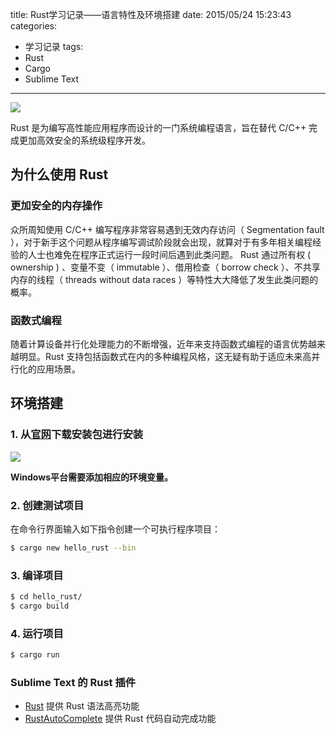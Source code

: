 title: Rust学习记录——语言特性及环境搭建
date: 2015/05/24 15:23:43
categories:
- 学习记录
tags:
- Rust
- Cargo
- Sublime Text

---
![](http://www.rust-lang.org/logos/rust-logo-blk.svg)

Rust 是为编写高性能应用程序而设计的一门系统编程语言，旨在替代 C/C++ 完成更加高效安全的系统级程序开发。
<!-- more -->

## 为什么使用 Rust
### 更加安全的内存操作
众所周知使用 C/C++ 编写程序非常容易遇到无效内存访问（ Segmentation fault ），对于新手这个问题从程序编写调试阶段就会出现，就算对于有多年相关编程经验的人士也难免在程序正式运行一段时间后遇到此类问题。 Rust 通过所有权 ( ownership ) 、变量不变（ immutable ）、借用检查（ borrow check ）、不共享内存的线程（ threads without data races ）等特性大大降低了发生此类问题的概率。

### 函数式编程
随着计算设备并行化处理能力的不断增强，近年来支持函数式编程的语言优势越来越明显。Rust 支持包括函数式在内的多种编程风格，这无疑有助于适应未来高并行化的应用场景。

## 环境搭建
### 1. 从[官网](http://www.rust-lang.org)下载安装包进行安装
![](https://image.covertness.me/rust_yuyantexingjihuanjindajian_1.png)

**Windows平台需要添加相应的环境变量。**

### 2. 创建测试项目
在命令行界面输入如下指令创建一个可执行程序项目：
```bash
$ cargo new hello_rust --bin
```

### 3. 编译项目
```bash
$ cd hello_rust/
$ cargo build
```

### 4. 运行项目
```bash
$ cargo run
```

### Sublime Text 的 Rust 插件
- [Rust](https://packagecontrol.io/packages/Rust) 提供 Rust 语法高亮功能
- [Rust​Auto​Complete](https://packagecontrol.io/packages/RustAutoComplete) 提供 Rust 代码自动完成功能